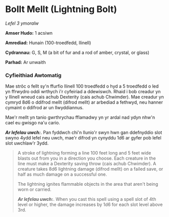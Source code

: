 # Bollt Mellt (Lightning Bolt)

*Lefel 3 ymoralw*

**Amser Hudo:** 1 acsiwn

**Amrediad:** Hunain (100-troedfedd, llinell)

**Cydrannau:** G, S, M (a bit of fur and a rod of amber, crystal, or glass)

**Parhad:** Ar unwaith

### Cyfieithiad Awtomatig

Mae strôc o fellt sy'n ffurfio llinell 100 troedfedd o hyd a 5 troedfedd o led yn ffrwydro oddi wrthych i'r cyfeiriad a ddewiswch. Rhaid i bob creadur yn y llinell wneud cais achub Dexterity (cais achub Chwimder). Mae creadur yn cymryd 8d6 o ddifrod mellt (difrod mellt) ar arbediad a fethwyd, neu hanner cymaint o ddifrod ar un llwyddiannus.

Mae'r mellt yn tanio gwrthrychau fflamadwy yn yr ardal nad ydyn nhw'n cael eu gwisgo na'u cario.

***Ar lefelau uwch:***. Pan fyddwch chi'n llunio'r swyn hwn gan ddefnyddio slot swyno 4ydd lefel neu uwch, mae'r difrod yn cynyddu 1d6 ar gyfer pob lefel slot uwchlaw'r 3ydd.

>  A stroke of lightning forming a line 100 feet long and 5 feet wide blasts out from you in a direction you choose. Each creature in the line must make a Dexterity saving throw (cais achub Chwimder). A creature takes 8d6 lightning damage (difrod mellt) on a failed save, or half as much damage on a successful one.
>  
>  The lightning ignites flammable objects in the area that aren't being worn or carried.
>  
>  ***Ar lefelau uwch:***. When you cast this spell using a spell slot of 4th level or higher, the damage increases by 1d6 for each slot level above 3rd.
